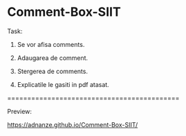 # Comment-Box-SIIT

Task:

1. Se vor afisa comments.

2. Adaugarea de comment.

3. Stergerea de comments.

4. Explicatile le gasiti in pdf atasat.

===========================================

Preview:

https://adnanze.github.io/Comment-Box-SIIT/

